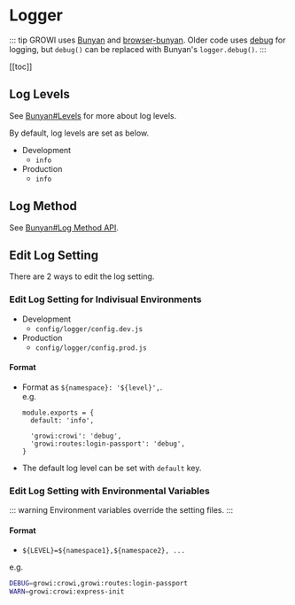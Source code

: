 # Logger

::: tip
GROWI uses [Bunyan](https://github.com/trentm/node-bunyan) and [browser-bunyan](https://github.com/philmander/browser-bunyan).
Older code uses [debug](https://www.npmjs.com/package/debug) for logging, but `debug()` can be replaced with Bunyan's `logger.debug()`.
:::

[[toc]]

## Log Levels

See [Bunyan#Levels](https://github.com/trentm/node-bunyan#levels) for more about log levels.

By default, log levels are set as below.

* Development
  * `info`
* Production
  * `info`

## Log Method

See [Bunyan#Log Method API](https://github.com/trentm/node-bunyan#log-method-api).

## Edit Log Setting

There are 2 ways to edit the log setting.

### Edit Log Setting for Indivisual Environments

* Development
  * `config/logger/config.dev.js`
* Production
  * `config/logger/config.prod.js`

#### Format
* Format as `${namespace}: '${level}',`.  
    e.g.
    ```javascript{4,5}
    module.exports = {
      default: 'info',

      'growi:crowi': 'debug',
      'growi:routes:login-passport': 'debug',
    }
    ```
* The default log level can be set with `default` key.

### Edit Log Setting with Environmental Variables

::: warning
Environment variables override the setting files.
:::

#### Format

* `${LEVEL}=${namespace1},${namespace2}, ...`

e.g.
```bash
DEBUG=growi:crowi,growi:routes:login-passport
WARN=growi:crowi:express-init
```
